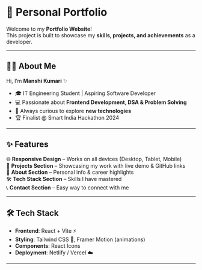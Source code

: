 # 🌟 Personal Portfolio  

Welcome to my **Portfolio Website**!  
This project is built to showcase my **skills, projects, and achievements** as a developer.  

---

## 👨‍💻 About Me  

Hi, I’m **Manshi Kumari** ✨  
- 🎓 IT Engineering Student | Aspiring Software Developer  
- 💻 Passionate about **Frontend Development, DSA & Problem Solving**  
- 🚀 Always curious to explore **new technologies**  
- 🏆 Finalist @ Smart India Hackathon 2024  

---

## ✨ Features  

🌐 **Responsive Design** – Works on all devices (Desktop, Tablet, Mobile)  
📂 **Projects Section** – Showcasing my work with live demo & GitHub links  
📖 **About Section** – Personal info & career highlights  
🛠 **Tech Stack Section** – Skills I have mastered  
📞 **Contact Section** – Easy way to connect with me  

---

## 🛠️ Tech Stack  

- **Frontend**: React + Vite ⚡  
- **Styling**: Tailwind CSS 🎨, Framer Motion (animations)  
- **Components**:  React Icons  
- **Deployment**: Netlify / Vercel ☁️  

---

